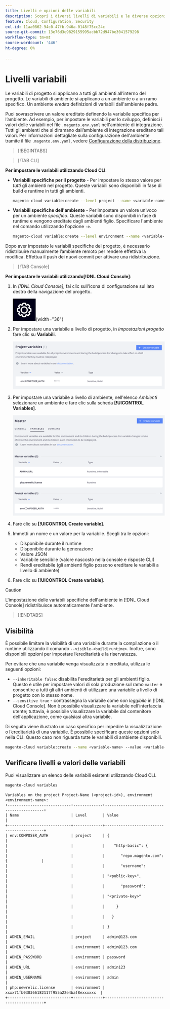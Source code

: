 ```yaml
---
title: Livelli e opzioni delle variabili
description: Scopri i diversi livelli di variabili e le diverse opzioni utilizzati per personalizzare l’ambiente runtime del progetto Adobe Commerce on cloud infrastructure.
feature: Cloud, Configuration, Security
exl-id: 11aa0862-94c0-47fb-946a-0148f75cc24c
source-git-commit: 13e76d3e9829155995acbb72d947be3041579298
workflow-type: tm+mt
source-wordcount: '446'
ht-degree: 0%

---
```


# Livelli variabili

Le variabili di progetto si applicano a tutti gli ambienti all’interno del progetto. Le variabili di ambiente si applicano a un ambiente o a un ramo specifico. Un ambiente _eredita_ definizioni di variabili dall&#39;ambiente padre.

Puoi sovrascrivere un valore ereditato definendo la variabile specifica per l’ambiente. Ad esempio, per impostare le variabili per lo sviluppo, definisci i valori delle variabili nel file `.magento.env.yaml` nell&#39;ambiente di integrazione. Tutti gli ambienti che si diramano dall’ambiente di integrazione ereditano tali valori. Per informazioni dettagliate sulla configurazione dell&#39;ambiente tramite il file `.magento.env.yaml`, vedere [Configurazione della distribuzione](configure-env-yaml.md).

>[!BEGINTABS]

>[!TAB CLI]

**Per impostare le variabili utilizzando Cloud CLI**:

- **Variabili specifiche per il progetto** - Per impostare lo stesso valore per _tutti_ gli ambienti nel progetto. Queste variabili sono disponibili in fase di build e runtime in tutti gli ambienti.

  ```bash
  magento-cloud variable:create --level project --name <variable-name> --value <variable-value>
  ```

- **Variabili specifiche dell&#39;ambiente** - Per impostare un valore univoco per un ambiente _specifico_. Queste variabili sono disponibili in fase di runtime e vengono ereditate dagli ambienti figlio. Specificare l&#39;ambiente nel comando utilizzando l&#39;opzione `-e`.

  ```bash
  magento-cloud variable:create --level environment --name <variable-name> --value <variable-value>
  ```

Dopo aver impostato le variabili specifiche del progetto, è necessario ridistribuire manualmente l’ambiente remoto per rendere effettiva la modifica. Effettua il push dei nuovi commit per attivare una ridistribuzione.

>[!TAB Console]

**Per impostare le variabili utilizzando[!DNL Cloud Console]**:

1. In _[!DNL Cloud Console]_, fai clic sull&#39;icona di configurazione sul lato destro della navigazione del progetto.

   ![Configura progetto](../../assets/icon-configure.png){width="36"}

1. Per impostare una variabile a livello di progetto, in _Impostazioni progetto_ fare clic su **Variabili**.

   ![Variabili progetto](../../assets/ui-project-variables.png)

1. Per impostare una variabile a livello di ambiente, nell&#39;elenco _Ambienti_ selezionare un ambiente e fare clic sulla scheda **[!UICONTROL Variables]**.

   ![Scheda Variabili di ambiente](../../assets/ui-environment-variables.png)

1. Fare clic su **[!UICONTROL Create variable]**.

1. Immetti un nome e un valore per la variabile. Scegli tra le opzioni:

   - Disponibile durante il runtime
   - Disponibile durante la generazione
   - Valore JSON
   - Variabile sensibile (valore nascosto nella console e risposte CLI)
   - Rendi ereditabile (gli ambienti figlio possono ereditare le variabili a livello di ambiente)

1. Fare clic su **[!UICONTROL Create variable]**.

>[!CAUTION]
>
>L&#39;impostazione delle variabili specifiche dell&#39;ambiente in [!DNL Cloud Console] ridistribuisce automaticamente l&#39;ambiente.

>[!ENDTABS]

## Visibilità

È possibile limitare la visibilità di una variabile durante la compilazione o il runtime utilizzando il comando `--visible-<build|runtime>`. Inoltre, sono disponibili opzioni per impostare l’ereditarietà e la riservatezza.

Per evitare che una variabile venga visualizzata o ereditata, utilizza le seguenti opzioni:

- `--inheritable false`: disabilita l&#39;ereditarietà per gli ambienti figlio. Questo è utile per impostare valori di sola produzione sul ramo `master` e consentire a tutti gli altri ambienti di utilizzare una variabile a livello di progetto con lo stesso nome.
- `--sensitive true` - contrassegna la variabile come _non leggibile_ in [!DNL Cloud Console]. Non è possibile visualizzare la variabile nell’interfaccia utente; tuttavia, è possibile visualizzare la variabile dal contenitore dell’applicazione, come qualsiasi altra variabile.

Di seguito viene illustrato un caso specifico per impedire la visualizzazione o l’ereditarietà di una variabile. È possibile specificare queste opzioni solo nella CLI. Questo caso non riguarda tutte le variabili di ambiente disponibili.

```bash
magento-cloud variable:create --name <variable-name> --value <variable-value> --inheritable false --sensitive true
```

## Verificare livelli e valori delle variabili

Puoi visualizzare un elenco delle variabili esistenti utilizzando Cloud CLI.

```bash
magento-cloud variables
```

```terminal
Variables on the project Project-Name (<project-id>), environment <environment-name>:
+----------------------------+-------------+-------------------------------------------+
| Name                       | Level       | Value                                     |
+----------------------------+-------------+-------------------------------------------+
| env:COMPOSER_AUTH          | project     | {                                         |
|                            |             |    "http-basic": {                        |
|                            |             |       "repo.magento.com": {               |
|                            |             |       "username":                         |
|                            |             | "<public-key>",                           |
|                            |             |       "password":                         |
|                            |             | "<private-key>"                           |
|                            |             |     }                                     |
|                            |             |   }                                       |
|                            |             | }                                         |
| ADMIN_EMAIL                | project     | admin@123.com                             |
| ADMIN_EMAIL                | environment | admin@123.com                             |
| ADMIN_PASSWORD             | environment | password                                  |
| ADMIN_URL                  | environment | admin123                                  |
| ADMIN_USERNAME             | environment | admin                                     |
| php:newrelic.license       | environment | xxxx71fb030366182117f955a22e4baf8exxxxxx  |
+----------------------------+-------------+-------------------------------------------+
```
